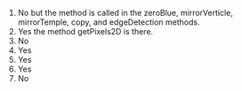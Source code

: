 1. No but the method is called in the zeroBlue, mirrorVerticle, mirrorTemple, copy, and edgeDetection methods.
2. Yes the method getPixels2D is there.
3. No
4. Yes
5. Yes
6. Yes
7. No
